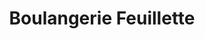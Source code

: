 ---
title: "Boulangerie Feuillette"
url: /clermont-ferrand/boulangerie-feuillette/
shop: boulangerie
---